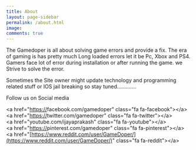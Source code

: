 ```yaml
---
title: About
layout: page-sidebar
permalink: /about.html
image:
comments: true
---
```


The Gamedoper is all about solving game errors and provide a fix. The era of gaming is has pretty much Long loaded errors let it be Pc, Xbox and PS4. Gamers face lot of error during installation or after running the game. we Strive to solve the error.&nbsp;

Sometimes the Site owner might update technology and programming related stuff or IOS jail breaking so stay tuned.............

Follow us on Social media&nbsp;

&lt;a href="[https://](https://www.reddit.com/user/GameDoper/)facebook.com/gamedoper" class="fa fa-facebook"&gt;&lt;/a&gt;<br>&lt;a href="[https://](https://www.reddit.com/user/GameDoper/)twitter.com/gamedoper" class="fa fa-twitter"&gt;&lt;/a&gt;<br>&lt;a href="youtube.com/ijayaprakash" class="fa fa-youtube"&gt;&lt;/a&gt;<br>&lt;a href="[https://](https://www.reddit.com/user/GameDoper/)pinterest.com/gamedoper" class="fa fa-pinterest"&gt;&lt;/a&gt;<br>&lt;a href="[https://www.reddit.com/user/GameDoper/](https://www.reddit.com/user/GameDoper/)" class="fa fa-reddit"&gt;&lt;/a&gt;

&nbsp;